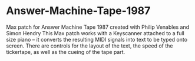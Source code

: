 # Answer-Machine-Tape-1987
Max patch for Answer Machine Tape 1987 created with Philip Venables and Simon Hendry 
This Max patch works with a Keyscanner attached to a full size piano – it converts the resulting MIDI signals into text to be typed onto screen. 
There are controls for the layout of the text, the speed of the tickertape, as well as the cueing of the tape part. 


